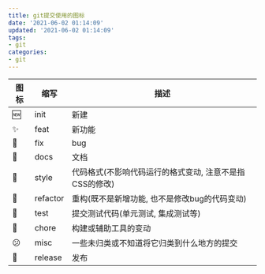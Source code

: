 ```yaml
---
title: git提交使用的图标
date: '2021-06-02 01:14:09'
updated: '2021-06-02 01:14:09'
tags:
- git
categories:
- git
---
```


| 图标 | 缩写     | 描述                                                    |
| ---- | -------- | ------------------------------------------------------- |
| 🆕    | init     | 新建                                                    |
| ✨    | feat     | 新功能                                                  |
| 🐛    | fix      | bug                                                     |
| 📝    | docs     | 文档                                                    |
| 💇    | style    | 代码格式(不影响代码运行的格式变动, 注意不是指CSS的修改) |
| 🔨    | refactor | 重构(既不是新增功能, 也不是修改bug的代码变动)           |
| 🔎    | test     | 提交测试代码(单元测试, 集成测试等)                      |
| 🧱    | chore    | 构建或辅助工具的变动                                    |
| 😕    | misc     | 一些未归类或不知道将它归类到什么地方的提交              |
| 🎉    | release  | 发布                                                    |